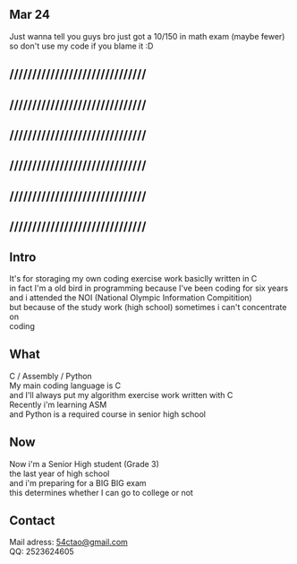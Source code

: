 ## Mar 24 
Just wanna tell you guys bro just got a 10/150 in
math exam (maybe fewer) so don't use my code if you blame it
:D 

## //////////////////////////////
## //////////////////////////////
## //////////////////////////////
## //////////////////////////////
## //////////////////////////////
## //////////////////////////////

## Intro
It's for storaging my own coding exercise work basiclly written in C  
in fact I'm a old bird in programming because I've been coding for six years  
and i attended the NOI (National Olympic Information Compitition)  
but because of the study work (high school) sometimes i can't concentrate on  
coding  
  
## What
C / Assembly / Python  
My main coding language is C  
and I'll always put my algorithm exercise work written with C  
Recently i'm learning ASM  
and Python is a required course in senior high school  
  
## Now
Now i'm a Senior High student (Grade 3)  
the last year of high school  
and i'm preparing for a BIG BIG exam  
this determines whether I can go to college or not  
  
## Contact
Mail adress: 54ctao@gmail.com  
QQ: 2523624605  
